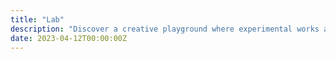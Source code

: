 ```yaml
---
title: "Lab"
description: "Discover a creative playground where experimental works and innovative ideas come to life. Here, you'll find cutting-edge concepts, bold attempts at realizing uncharted ideas, and unique explorations in design and technology. This space is dedicated to pushing boundaries, challenging the status quo, and sparking inspiration for future projects."
date: 2023-04-12T00:00:00Z
---
```


